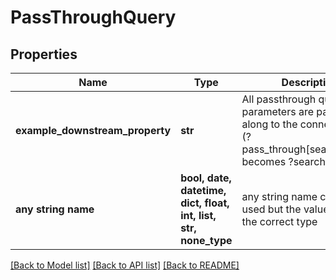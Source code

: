 # PassThroughQuery


## Properties
Name | Type | Description | Notes
------------ | ------------- | ------------- | -------------
**example_downstream_property** | **str** | All passthrough query parameters are passed along to the connector as is (?pass_through[search]&#x3D;leads becomes ?search&#x3D;leads) | [optional] 
**any string name** | **bool, date, datetime, dict, float, int, list, str, none_type** | any string name can be used but the value must be the correct type | [optional]

[[Back to Model list]](../../README.md#documentation-for-models) [[Back to API list]](../../README.md#documentation-for-api-endpoints) [[Back to README]](../../README.md)


